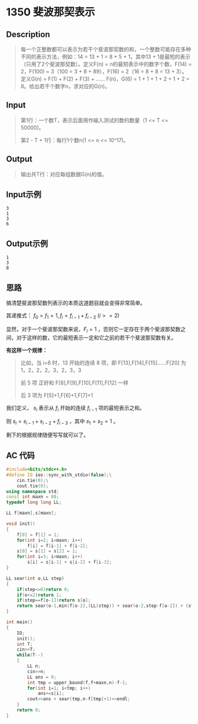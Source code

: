 # 1350 斐波那契表示

## **Description**

> 每一个正整数都可以表示为若干个斐波那契数的和，一个整数可能存在多种不同的表示方法，例如：14 = 13 + 1 = 8 + 5 + 1，其中13 + 1是最短的表示（只用了2个斐波那契数）。定义F(n) = n的最短表示中的数字个数，F(14) = 2，F(100) = 3（100 = 3 + 8 + 89），F(16) = 2（16 = 8 + 8 = 13 + 3）。定义G(n) = F(1) + F(2) + F(3) + ...... F(n)，G(6) = 1 + 1 + 1 + 2 + 1 + 2 = 8。给出若干个数字n，求对应的G(n)。



## **Input**

> 第1行：一个数T，表示后面用作输入测试的数的数量（1 <= T <= 50000)。
>
> 第2 - T + 1行：每行1个数n(1 <= n <= 10^17)。



## **Output**

> 输出共T行：对应每组数据G(n)的值。



## **Input示例**

    3
    1
    3
    6



## **Output示例**

    1
    3
    8



## **思路**

搞清楚斐波那契数列表示的本质这道题目就会变得非常简单。

其递推式： $f_0=f_1=1,f_i=f_{i-1}+f_{i-2}~(i>=2)$

显然，对于一个斐波那契数来说，$F_i=1$ ，否则它一定存在于两个斐波那契数之间，对于这样的数，它的最短表示一定和它之前的若干个斐波那契数有关。

**有这样一个规律：**

> 比如，当 i=6 时，13 开始的连续 8 项，即 F[13],F[14],F[15]……F[20] 为 1，2，2，2，3，2，3，3
>
> 前 5 项 正好和 F[8],F[9],F[10],F[11],F[12] 一样
>
> 后 3 项为 F[5]+1,F[6]+1,F[7]+1

我们定义， $s_i$ 表示从 $f_i$ 开始的连续 $f_{i-1}$ 项的最短表示之和。

则 $s_i=s_{i-1}+s_{i-2}+f_{i-3}$ ，其中 $s_1=s_2=1$ 。

剩下的根据规律随便写写就可以了。



## **AC 代码**

```cpp
#include<bits/stdc++.h>
#define IO ios::sync_with_stdio(false);\
    cin.tie(0);\
    cout.tie(0);
using namespace std;
const int maxn = 88;
typedef long long LL;

LL f[maxn],s[maxn];

void init()
{
    f[0] = f[1] = 1;
    for(int i=2; i<maxn; i++)
        f[i] = f[i-1] + f[i-2];
    s[0] = s[1] = s[2] = 1;
    for(int i=3; i<maxn; i++)
        s[i] = s[i-1] + s[i-2] + f[i-3];
}

LL sear(int o,LL step)
{
    if(step<=0)return 0;
    if(o<=2)return 1;
    if(step==f[o-1])return s[o];
    return sear(o-1,min(f[o-2],(LL)step)) + sear(o-2,step-f[o-2]) + (step-f[o-2]>0?step-f[o-2]:0);
}

int main()
{
    IO;
    init();
    int T;
    cin>>T;
    while(T--)
    {
        LL n;
        cin>>n;
        LL ans = 0;
        int tmp = upper_bound(f,f+maxn,n)-f-1;
        for(int i=1; i<tmp; i++)
            ans+=s[i];
        cout<<ans + sear(tmp,n-f[tmp]+1)<<endl;
    }
    return 0;
}
```

